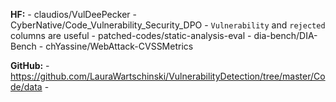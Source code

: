 **HF:**
    - claudios/VulDeePecker
    - CyberNative/Code_Vulnerability_Security_DPO - `Vulnerability` and `rejected` columns are useful
    - patched-codes/static-analysis-eval
    - dia-bench/DIA-Bench
    - chYassine/WebAttack-CVSSMetrics

**GitHub:**
    - https://github.com/LauraWartschinski/VulnerabilityDetection/tree/master/Code/data
    - 